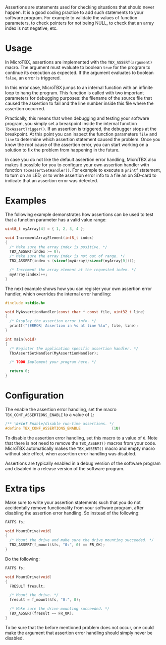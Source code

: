Assertions are statements used for checking situations that should never happen. It is a good coding practice to add such statements to your software program. For example to validate the values of function
parameters, to check pointers for not being NULL, to check that an array index is not negative, etc.

# Usage

In MicroTBX, assertions are implemented with the `TBX_ASSERT(argument)` macro. The argument must evaluate
to boolean `true` for the program to continue its execution as expected. If the argument evaluates to
boolean `false`, an error is triggered.

In this error case, MicroTBX jumps to an internal function with an infinite loop to hang the program. This
function is called with two important parameters for debugging purposes: the filename of the source file
that caused the assertion to fail and the line number inside this file where the assertion occurred.

Practically, this means that when debugging and testing your software program, you simply set a breakpoint
inside the internal function `TbxAssertTrigger()`. If an assertion is triggered, the debugger stops at the
breakpoint. At this point you can inspect the function parameters `file` and `line` to determine which
assertion statement caused the problem. Once you know the root cause of the assertion error, you can start
working on a solution to fix the problem from happening in the future.

In case you do not like the default assertion error handling, MicroTBX also makes it possible for you to configure your own assertion handler with function `TbxAssertSetHandler()`. For example to execute a
`printf` statement, to turn on an LED, or to write assertion error info to a file an on SD-card to indicate that an assertion error was detected.

# Examples

The following example demonstrates how assertions can be used to test that a function parameter has a
valid value range:

```c
uint8_t myArray[4] = { 1, 2, 3, 4 };

void IncrementArrayElement(int8_t index)
{
  /* Make sure the array index is positive. */
  TBX_ASSERT(index >= 0);
  /* Make sure the array index is not out of range. */
  TBX_ASSERT(index < (sizeof(myArray)/sizeof(myArray[0])));

  /* Increment the array element at the requested index. */
  myArray[index]++;
}
```

The next example shows how you can register your own assertion error handler, which overrides the
internal error handling:

```c
#include <stdio.h>

void MyAssertionHandler(const char * const file, uint32_t line)
{
  /* Display the assertion error info. */
  printf("[ERROR] Assertion in %s at line %lu", file, line);
}

int main(void)
{
  /* Register the application specific assertion handler. */
  TbxAssertSetHandler(MyAssertionHandler);

  /* TODO Implement your program here. */

  return 0;
}
```

# Configuration

The enable the assertion error handling, set the macro `TBX_CONF_ASSERTIONS_ENABLE` to a value of `1`:

```c
/** \brief Enable/disable run-time assertions. */
#define TBX_CONF_ASSERTIONS_ENABLE              (1U)
```

To disable the assertion error handling, set this macro to a value of `0`. Note that there is not need
to remove the `TBX_ASSERT()` macros from your code. MicroTBX automatically makes the `TBX_ASSERT()` macro and empty macro without side effect, when assertion error handling was disabled.

Assertions are typically enabled in a debug version of the software program and disabled in a
release version of the software program.

# Extra tips

Make sure to write your assertion statements such that you do not accidentally remove functionality
from your software program, after disabling the assertion error handling. So instead of the following:

```c
FATFS fs;

void MountDrive(void)
{
  /* Mount the drive and make sure the drive mounting succeeded. */
  TBX_ASSERT(f_mount(&fs, "0:", 0) == FR_OK);
}
```

Do the following:

```c
FATFS fs;

void MountDrive(void)
{
  FRESULT fresult;

  /* Mount the drive. */
  fresult = f_mount(&fs, "0:", 0);

  /* Make sure the drive mounting succeeded. */
  TBX_ASSERT(fresult == FR_OK);
}
```

To be sure that the before mentioned problem does not occur, one could make the argument that assertion error handling should simply never be disabled.
